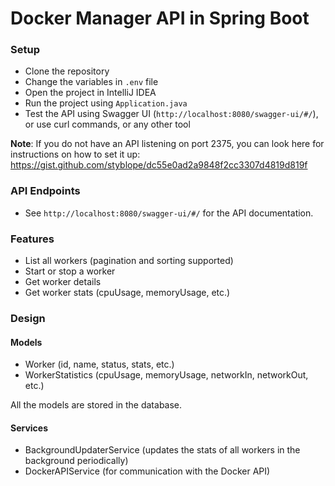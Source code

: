 # Docker Manager API in Spring Boot

### Setup
- Clone the repository
- Change the variables in `.env` file
- Open the project in IntelliJ IDEA
- Run the project using `Application.java`
- Test the API using Swagger UI (`http://localhost:8080/swagger-ui/#/`), or use curl commands, or any other tool

**Note**: If you do not have an API listening on port 2375, you can look here for instructions on how to set it up: https://gist.github.com/styblope/dc55e0ad2a9848f2cc3307d4819d819f

### API Endpoints
- See `http://localhost:8080/swagger-ui/#/` for the API documentation.

### Features
- List all workers (pagination and sorting supported)
- Start or stop a worker
- Get worker details
- Get worker stats (cpuUsage, memoryUsage, etc.)

### Design
#### Models
- Worker (id, name, status, stats, etc.)
- WorkerStatistics (cpuUsage, memoryUsage, networkIn, networkOut, etc.)

All the models are stored in the database.

#### Services
- BackgroundUpdaterService (updates the stats of all workers in the background periodically)
- DockerAPIService (for communication with the Docker API)